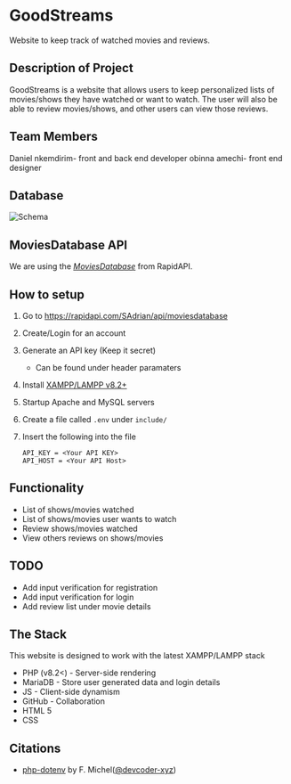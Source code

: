 # GoodStreams

Website to keep track of watched movies and reviews.

## Description of Project

GoodStreams is a website that allows users to keep personalized lists of movies/shows they have watched or want to watch. The user will also be able to review movies/shows, and other users can view those reviews.

## Team Members

Daniel nkemdirim- front and back end developer 
obinna amechi- front end designer

## Database

![Schema](https://www.plantuml.com/plantuml/proxy?cache=no&src=https://raw.githubusercontent.com/fusionstreak/GoodStreams/main/schema.puml)

## MoviesDatabase API

We are using the *[MoviesDatabase](https://rapidapi.com/SAdrian/api/moviesdatabase)* from RapidAPI.

## How to setup

1) Go to <https://rapidapi.com/SAdrian/api/moviesdatabase>
2) Create/Login for an account
3) Generate an API key (Keep it secret)
    - Can be found under header paramaters
4) Install [XAMPP/LAMPP v8.2+](https://www.apachefriends.org/)
5) Startup Apache and MySQL servers
6) Create a file called `.env` under `include/`
7) Insert the following into the file

    ```.env
    API_KEY = <Your API KEY>
    API_HOST = <Your API Host>
    ```

## Functionality

- List of shows/movies watched
- List of shows/movies user wants to watch
- Review shows/movies watched
- View others reviews on shows/movies

## TODO

- Add input verification for registration
- Add input verification for login
- Add review list under movie details

## The Stack

This website is designed to work with the latest XAMPP/LAMPP stack

- PHP (v8.2<) - Server-side rendering
- MariaDB - Store user generated data and login details
- JS - Client-side dynamism
- GitHub - Collaboration
- HTML 5
- CSS

## Citations

- [php-dotenv](https://github.com/devcoder-xyz/php-dotenv) by F. Michel([@devcoder-xyz](https://github.com/devcoder-xyz))
